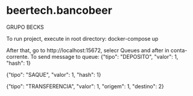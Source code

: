 # beertech.bancobeer
GRUPO BECKS

To run project, execute in root directory:
docker-compose up

After that, go to http://localhost:15672, selecr Queues and after in conta-corrente.
To send message to queue:
{"tipo": "DEPOSITO", "valor": 1, "hash": 1}

{"tipo": "SAQUE", "valor": 1, "hash": 1}

{"tipo": "TRANSFERENCIA", "valor": 1, "origem": 1, "destino": 2}
